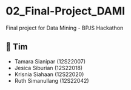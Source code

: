 # 02_Final-Project_DAMI
Final project for Data Mining - BPJS Hackathon

## 👥 Tim
- Tamara Sianipar (12S22007)
- Jesica Siburian (12S22018)
- Krisnia Siahaan (12S22020)
- Ruth Simanullang (12S22042)
